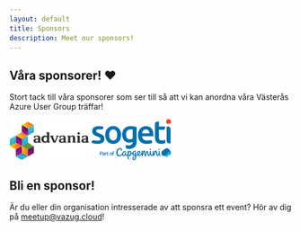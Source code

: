 ```yaml
---
layout: default
title: Sponsors
description: Meet our sponsors!
---
```


## Våra sponsorer! ❤️

Stort tack till våra sponsorer som ser till så att vi kan anordna våra Västerås Azure User Group träffar!


![Advania](./media/sponsors/advania.png "Advania")  ![Sogeti](./media/sponsors/sogeti.png "Sogeti")

## Bli en sponsor!

Är du eller din organisation intresserade av att sponsra ett event? Hör av dig på [meetup@vazug.cloud](mailto:meetup@vazug.cloud)!
